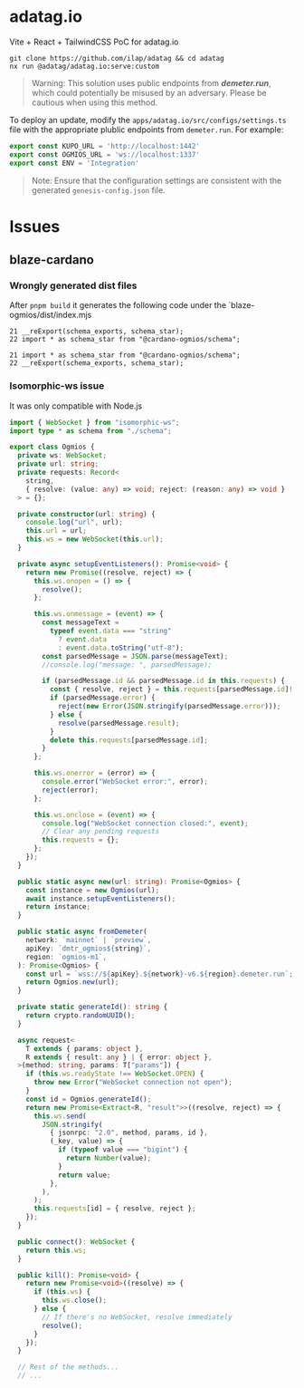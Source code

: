# adatag.io

Vite + React + TailwindCSS PoC for adatag.io

```
git clone https://github.com/ilap/adatag && cd adatag
nx run @adatag/adatag.io:serve:custom
```

> Warning: This solution uses public endpoints from **_demeter.run_**, which could potentially be misused by an adversary. Please be cautious when using this method.

To deploy an update, modify the `apps/adatag.io/src/configs/settings.ts` file with the appropriate plublic endpoints from `demeter.run`. For example:

```typescript
export const KUPO_URL = 'http://localhost:1442'
export const OGMIOS_URL = 'ws://localhost:1337'
export const ENV = 'Integration'
```

> Note: Ensure that the configuration settings are consistent with the generated `genesis-config.json` file.

# Issues

## blaze-cardano

### Wrongly generated dist files

After `pnpm build` it generates the following code under the `blaze-ogmios/dist/index.mjs

```
21 __reExport(schema_exports, schema_star);
22 import * as schema_star from "@cardano-ogmios/schema";
```

```
21 import * as schema_star from "@cardano-ogmios/schema";
22 __reExport(schema_exports, schema_star);
```

### Isomorphic-ws issue

It was only compatible with Node.js

```typescript
import { WebSocket } from "isomorphic-ws";
import type * as schema from "./schema";

export class Ogmios {
  private ws: WebSocket;
  private url: string;
  private requests: Record<
    string,
    { resolve: (value: any) => void; reject: (reason: any) => void }
  > = {};

  private constructor(url: string) {
    console.log("url", url);
    this.url = url;
    this.ws = new WebSocket(this.url);
  }

  private async setupEventListeners(): Promise<void> {
    return new Promise((resolve, reject) => {
      this.ws.onopen = () => {
        resolve();
      };

      this.ws.onmessage = (event) => {
        const messageText =
          typeof event.data === "string"
            ? event.data
            : event.data.toString("utf-8");
        const parsedMessage = JSON.parse(messageText);
        //console.log("message: ", parsedMessage);

        if (parsedMessage.id && parsedMessage.id in this.requests) {
          const { resolve, reject } = this.requests[parsedMessage.id]!;
          if (parsedMessage.error) {
            reject(new Error(JSON.stringify(parsedMessage.error)));
          } else {
            resolve(parsedMessage.result);
          }
          delete this.requests[parsedMessage.id];
        }
      };

      this.ws.onerror = (error) => {
        console.error("WebSocket error:", error);
        reject(error);
      };

      this.ws.onclose = (event) => {
        console.log("WebSocket connection closed:", event);
        // Clear any pending requests
        this.requests = {};
      };
    });
  }

  public static async new(url: string): Promise<Ogmios> {
    const instance = new Ogmios(url);
    await instance.setupEventListeners();
    return instance;
  }

  public static async fromDemeter(
    network: `mainnet` | `preview`,
    apiKey: `dmtr_ogmios${string}`,
    region: `ogmios-m1`,
  ): Promise<Ogmios> {
    const url = `wss://${apiKey}.${network}-v6.${region}.demeter.run`;
    return Ogmios.new(url);
  }

  private static generateId(): string {
    return crypto.randomUUID();
  }

  async request<
    T extends { params: object },
    R extends { result: any } | { error: object },
  >(method: string, params: T["params"]) {
    if (this.ws.readyState !== WebSocket.OPEN) {
      throw new Error("WebSocket connection not open");
    }
    const id = Ogmios.generateId();
    return new Promise<Extract<R, "result">>((resolve, reject) => {
      this.ws.send(
        JSON.stringify(
          { jsonrpc: "2.0", method, params, id },
          (_key, value) => {
            if (typeof value === "bigint") {
              return Number(value);
            }
            return value;
          },
        ),
      );
      this.requests[id] = { resolve, reject };
    });
  }

  public connect(): WebSocket {
    return this.ws;
  }

  public kill(): Promise<void> {
    return new Promise<void>((resolve) => {
      if (this.ws) {
        this.ws.close();
      } else {
        // If there's no WebSocket, resolve immediately
        resolve();
      }
    });
  }

  // Rest of the methods...
  // ...
```
